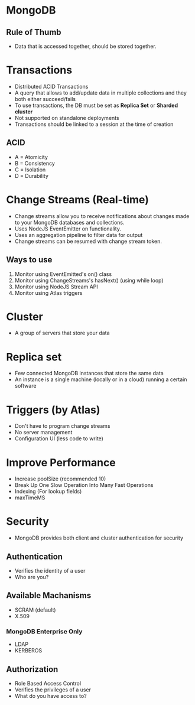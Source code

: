 # MongoDB

## Rule of Thumb

- Data that is accessed together, should be stored together.

# Transactions

- Distributed ACID Transactions
- A query that allows to add/update data in multiple collections and they both either succeed/fails
- To use transactions, the DB must be set as **Replica Set** or **Sharded cluster**
- Not supported on standalone deployments
- Transactions should be linked to a session at the time of creation

## ACID

- A = Atomicity
- B = Consistency
- C = Isolation
- D = Durability

# Change Streams (Real-time)

- Change streams allow you to receive notifications about changes made to your MongoDB databases and collections.
- Uses NodeJS EventEmitter on functionality.
- Uses an aggregation pipeline to filter data for output
- Change streams can be resumed with change stream token.

## Ways to use

1. Monitor using EventEmitted's on() class
2. Monitor using ChangeStreams's hasNext() (using while loop)
3. Monitor using NodeJS Stream API
4. Monitor using Atlas triggers

# Cluster

- A group of servers that store your data

# Replica set

- Few connected MongoDB instances that store the same data
- An instance is a single machine (locally or in a cloud) running a certain software

# Triggers (by Atlas)

- Don't have to program change streams
- No server management
- Configuration UI (less code to write)

# Improve Performance

- Increase poolSize (recommended 10)
- Break Up One Slow Operation Into Many Fast Operations
- Indexing (For lookup fields)
- maxTimeMS

# Security

- MongoDB provides both client and cluster authentication for security

## Authentication

- Verifies the identity of a user
- Who are you?

## Available Machanisms

- SCRAM (default)
- X.509

### MongoDB Enterprise Only

- LDAP
- KERBEROS

## Authorization

- Role Based Access Control
- Verifies the privileges of a user
- What do you have access to?

